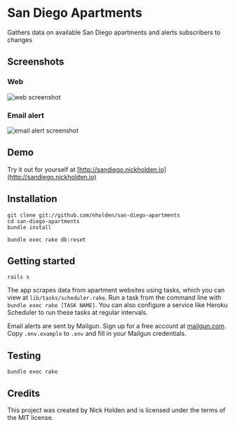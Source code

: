 # San Diego Apartments
Gathers data on available San Diego apartments and alerts subscribers to changes

## Screenshots

### Web
![web screenshot](https://cloud.githubusercontent.com/assets/7942714/16213399/0399329a-371d-11e6-86d9-4d76531088a0.png)

### Email alert
![email alert screenshot](https://cloud.githubusercontent.com/assets/7942714/16213393/eefe64ea-371c-11e6-829a-bda3142a4da4.png)

## Demo
Try it out for yourself at [http://sandiego.nickholden.io](http://sandiego.nickholden.io)

## Installation

```
git clone git://github.com/nholden/san-diego-apartments
cd san-diego-apartments
bundle install

bundle exec rake db:reset
```

## Getting started

```
rails s
```

The app scrapes data from apartment websites using tasks, which you can view at `lib/tasks/scheduler.rake`. Run a task from the command line with  `bundle exec rake [TASK NAME]`. You can also configure a service like Heroku Scheduler to run these tasks at regular intervals.

Email alerts are sent by Mailgun. Sign up for a free account at [mailgun.com](http://www.mailgun.com). Copy `.env.example` to `.env` and fill in your Mailgun credentials.

## Testing

```
bundle exec rake
```

## Credits

This project was created by Nick Holden and is licensed under the terms of the MIT license.
